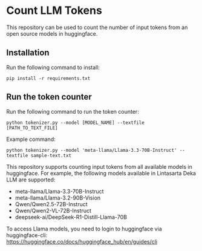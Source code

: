 # Count LLM Tokens

This repository can be used to count the number of input tokens from an open source models in huggingface.

## Installation

Run the following command to install:

`pip install -r requirements.txt`

## Run the token counter

Run the following command to run the token counter:

`python tokenizer.py --model [MODEL_NAME] --textfile [PATH_TO_TEXT_FILE]`

Example command:

`python tokenizer.py --model 'meta-llama/Llama-3.3-70B-Instruct' --textfile sample-text.txt`

This repository supports counting input tokens from all available models in huggingface. For example, the following models available in Lintasarta Deka LLM are supported:
* meta-llama/Llama-3.3-70B-Instruct
* meta-llama/Llama-3.2-90B-Vision
* Qwen/Qwen2.5-72B-Instruct
* Qwen/Qwen2-VL-72B-Instruct
* deepseek-ai/DeepSeek-R1-Distill-Llama-70B

To access Llama models, you need to login to huggingface via huggingface-cli: https://huggingface.co/docs/huggingface_hub/en/guides/cli
